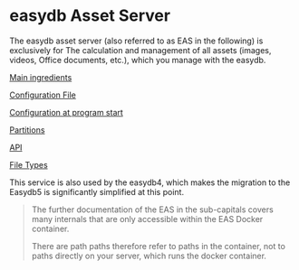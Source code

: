 easydb Asset Server
===================

The easydb asset server (also referred to as EAS in the following) is exclusively for
The calculation and management of all assets (images, videos,
Office documents, etc.), which you manage with the easydb.

[Main ingredients](./installation/installation.md)

[Configuration File](./conf/conf.md)

[Configuration at program start](./initconf/initconf.md)

[Partitions](./partitions/partitions.md)

[API](./api/api.md)

[File Types](./filetypes/filetypes.md)

This service is also used by the easydb4, which makes the migration to the
Easydb5 is significantly simplified at this point.

> The further documentation of the EAS in the sub-capitals covers many internals that are only accessible within the EAS Docker container.
>
> There are path paths therefore refer to paths in the container, not to paths directly on your server, which runs the docker container.